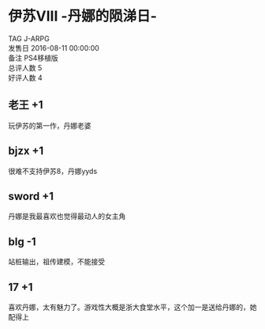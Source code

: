 



# 伊苏VIII -丹娜的陨涕日-
  
TAG J-ARPG  
发售日 2016-08-11 00:00:00  
备注 PS4移植版  
总评人数 5  
好评人数 4
## 老王 +1


玩伊苏的第一作，丹娜老婆
## bjzx +1


很难不支持伊苏8，丹娜yyds
## sword +1


丹娜是我最喜欢也觉得最动人的女主角
## blg -1


站桩输出，祖传建模，不能接受
## 17 +1


喜欢丹娜，太有魅力了。游戏性大概是浙大食堂水平，这个加一是送给丹娜的，她配得上